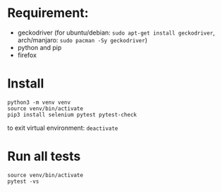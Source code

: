 # Requirement:<br>
- geckodriver (for ubuntu/debian: `sudo apt-get install geckodriver`, arch/manjaro: `sudo pacman -Sy geckodriver`)
- python and pip
- firefox

# Install<br>
```
python3 -m venv venv
source venv/bin/activate
pip3 install selenium pytest pytest-check
```

to exit virtual environment: `deactivate`

# Run all tests<br>
```
source venv/bin/activate
pytest -vs
```
